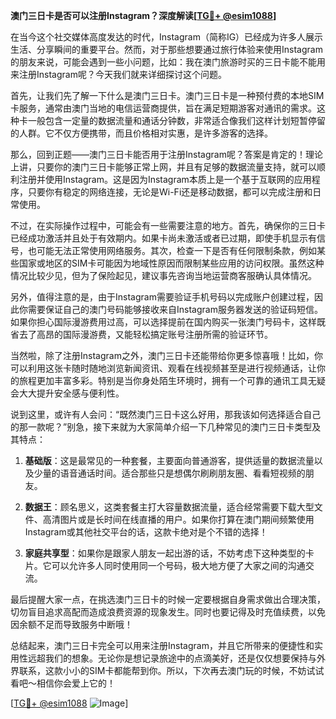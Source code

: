**澳门三日卡是否可以注册Instagram？深度解读[[TG💪+ @esim1088](https://t.me/s/esim1088)]**

在当今这个社交媒体高度发达的时代，Instagram（简称IG）已经成为许多人展示生活、分享瞬间的重要平台。然而，对于那些想要通过旅行体验来使用Instagram的朋友来说，可能会遇到一些小问题，比如：我在澳门旅游时买的三日卡能不能用来注册Instagram呢？今天我们就来详细探讨这个问题。

首先，让我们先了解一下什么是澳门三日卡。澳门三日卡是一种预付费的本地SIM卡服务，通常由澳门当地的电信运营商提供，旨在满足短期游客对通讯的需求。这种卡一般包含一定量的数据流量和通话分钟数，非常适合像我们这样计划短暂停留的人群。它不仅方便携带，而且价格相对实惠，是许多游客的选择。

那么，回到正题——澳门三日卡能否用于注册Instagram呢？答案是肯定的！理论上讲，只要你的澳门三日卡能够正常上网，并且有足够的数据流量支持，就可以顺利注册并使用Instagram。这是因为Instagram本质上是一个基于互联网的应用程序，只要你有稳定的网络连接，无论是Wi-Fi还是移动数据，都可以完成注册和日常使用。

不过，在实际操作过程中，可能会有一些需要注意的地方。首先，确保你的三日卡已经成功激活并且处于有效期内。如果卡尚未激活或者已过期，即使手机显示有信号，也可能无法正常使用网络服务。其次，检查一下是否有任何限制条款，例如某些国家或地区的SIM卡可能因为地域性原因而限制某些应用的访问权限。虽然这种情况比较少见，但为了保险起见，建议事先咨询当地运营商客服确认具体情况。

另外，值得注意的是，由于Instagram需要验证手机号码以完成账户创建过程，因此你需要保证自己的澳门号码能够接收来自Instagram服务器发送的验证码短信。如果你担心国际漫游费用过高，可以选择提前在国内购买一张澳门号码卡，这样既省去了高昂的国际漫游费，又能轻松搞定账号注册所需的验证环节。

当然啦，除了注册Instagram之外，澳门三日卡还能带给你更多惊喜哦！比如，你可以利用这张卡随时随地浏览新闻资讯、观看在线视频甚至是进行视频通话，让你的旅程更加丰富多彩。特别是当你身处陌生环境时，拥有一个可靠的通讯工具无疑会大大提升安全感与便利性。

说到这里，或许有人会问：“既然澳门三日卡这么好用，那我该如何选择适合自己的那一款呢？”别急，接下来就为大家简单介绍一下几种常见的澳门三日卡类型及其特点：

1. **基础版**：这是最常见的一种套餐，主要面向普通游客，提供适量的数据流量以及少量的语音通话时间。适合那些只是想偶尔刷刷朋友圈、看看短视频的朋友。
   
2. **数据王**：顾名思义，这类套餐主打大容量数据流量，适合经常需要下载大型文件、高清图片或是长时间在线直播的用户。如果你打算在澳门期间频繁使用Instagram或其他社交平台的话，这款卡绝对是个不错的选择！

3. **家庭共享型**：如果你是跟家人朋友一起出游的话，不妨考虑下这种类型的卡片。它可以允许多人同时使用同一个号码，极大地方便了大家之间的沟通交流。

最后提醒大家一点，在挑选澳门三日卡的时候一定要根据自身需求做出合理决策，切勿盲目追求高配而造成浪费资源的现象发生。同时也要记得及时充值续费，以免因余额不足而导致服务中断哦！

总结起来，澳门三日卡完全可以用来注册Instagram，并且它所带来的便捷性和实用性远超我们的想象。无论你是想记录旅途中的点滴美好，还是仅仅想要保持与外界联系，这款小小的SIM卡都能帮到你。所以，下次再去澳门玩的时候，不妨试试看吧～相信你会爱上它的！

[[TG💪+ @esim1088](https://t.me/s/esim1088) ![Image](https://i.postimg.cc/4NQfJmqS/Snipaste-2025-05-13-00-14-12.png)]